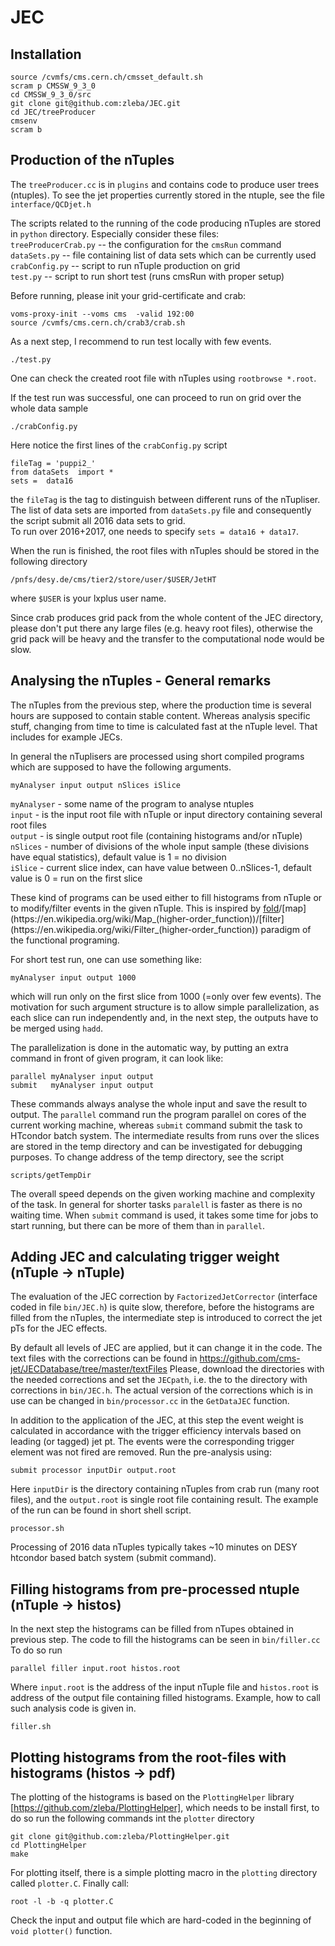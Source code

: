 # JEC

## Installation
```
source /cvmfs/cms.cern.ch/cmsset_default.sh
scram p CMSSW_9_3_0
cd CMSSW_9_3_0/src
git clone git@github.com:zleba/JEC.git
cd JEC/treeProducer
cmsenv
scram b
```

## Production of the nTuples
The `treeProducer.cc` is in `plugins` and contains code to produce user trees (ntuples).
To see the jet properties currently stored in the ntuple, see the file `interface/QCDjet.h`

The scripts related to the running of the code producing nTuples are stored in `python` directory.
Especially consider these files:  
`treeProducerCrab.py` -- the configuration for the `cmsRun` command  
`dataSets.py` -- file containing list of data sets which can be currently used  
`crabConfig.py` -- script to run nTuple production on grid  
`test.py` -- script to run short test (runs cmsRun with proper setup)  

Before running, please init your grid-certificate and crab:
```
voms-proxy-init --voms cms  -valid 192:00
source /cvmfs/cms.cern.ch/crab3/crab.sh
```

As a next step, I recommend to run test locally with few events.
```
./test.py
```
One can check the created root file with nTuples using `rootbrowse *.root`. 

If the test run was successful, one can proceed to run on grid over the whole data sample
```
./crabConfig.py
```
Here notice the first lines of the `crabConfig.py` script
```
fileTag = 'puppi2_'
from dataSets  import *
sets =  data16
```
the `fileTag` is the tag to distinguish between different runs of the nTupliser.  
The list of data sets are imported from `dataSets.py` file and consequently the script submit all 2016 data sets to grid.  
To run over 2016+2017, one needs to specify `sets = data16 + data17`.


When the run is finished, the root files with nTuples should be stored in the following directory
```
/pnfs/desy.de/cms/tier2/store/user/$USER/JetHT
```
where `$USER` is your lxplus user name.

Since crab produces grid pack from the whole content of the JEC directory, please don't put there any large files (e.g. heavy root files), otherwise the grid pack will be heavy and the transfer to the computational node would be slow.


## Analysing the nTuples - General remarks
The nTuples from the previous step, where the production time is several hours are supposed to contain stable content. 
Whereas analysis specific stuff, changing from time to time is calculated fast at the nTuple level.
That includes for example JECs.

In general the nTuplisers are processed using short compiled programs which are supposed to have the following arguments.
```
myAnalyser input output nSlices iSlice
```
`myAnalyser` - some name of the program to analyse ntuples  
`input`  - is the input root file with nTuple or input directory containing several root files  
`output` - is single output root file (containing histograms and/or nTuple)  
`nSlices`  - number of divisions of the whole input sample (these divisions have equal statistics), default value is 1 = no division  
`iSlice`   - current slice index, can have value between 0..nSlices-1, default value is 0 = run on the first slice  

These kind of programs can be used either to fill histograms from nTuple or to modify/filter events in the given nTuple.
This is inspired by [fold](https://en.wikipedia.org/wiki/Fold_(higher-order_function))/[map](https://en.wikipedia.org/wiki/Map_(higher-order_function))/[filter](https://en.wikipedia.org/wiki/Filter_(higher-order_function)) paradigm of the functional programing.

For short test run, one can use something like:
```
myAnalyser input output 1000
```
which will run only on the first slice from 1000 (=only over few events).
The motivation for such argument structure is to allow simple parallelization, as each slice can run independently and, in the next step, the outputs have to be merged using `hadd`.

The parallelization is done in the automatic way, by putting an extra command in front of given program, it can look like:
```
parallel myAnalyser input output 
submit   myAnalyser input output 
```
These commands always analyse the whole input and save the result to output.
The `parallel` command run the program parallel on cores of the current working machine, whereas `submit` command submit the task to HTcondor batch system.
The intermediate results from runs over the slices are stored in the temp directory and can be investigated for debugging purposes. 
To change address of the temp directory, see the script
```
scripts/getTempDir
```
The overall speed depends on the given working machine and complexity of the task.
In general for shorter tasks `paralell` is faster as there is no waiting time.
When `submit` command is used, it takes some time for jobs to start running, but there can be more of them than in `parallel`.


## Adding JEC and calculating trigger weight (nTuple &rightarrow; nTuple)
The evaluation of the JEC correction by `FactorizedJetCorrector` (interface coded in file `bin/JEC.h`) is quite slow, therefore, before the histograms are filled from the nTuples, the intermediate step is introduced to correct the jet pTs for the JEC effects.

By default all levels of JEC are applied, but it can change it in the code.
The text files with the corrections can be found in
https://github.com/cms-jet/JECDatabase/tree/master/textFiles
Please, download the directories with the needed corrections and set the `JECpath`, i.e. the  to the directory with corrections in `bin/JEC.h`.
The actual version  of the corrections which is in use can be changed in `bin/processor.cc` in the `GetDataJEC` function.


In addition to the application of the JEC, at this step the event weight is calculated in accordance with the trigger efficiency intervals based on leading (or tagged) jet pt.
The events were the corresponding trigger element was not fired are removed.
Run the pre-analysis using:
```
submit processor inputDir output.root
```
Here `inputDir` is the directory containing nTuples from crab run (many root files), and the `output.root` is single root file containing result.
The example of the run can be found in short shell script.
```
processor.sh
```
Processing of 2016 data nTuples typically takes ~10 minutes on DESY htcondor based batch system (submit command).

## Filling histograms from pre-processed ntuple (nTuple &rightarrow; histos)
In the next step the histograms can be filled from nTupes obtained in previous step.
The code to fill the histograms can be seen in `bin/filler.cc`
To do so run
```
parallel filler input.root histos.root
```
Where `input.root` is the address of the input nTuple file and `histos.root` is address of the output file containing filled histograms.
Example, how to call such analysis code is given in.
```
filler.sh
```

## Plotting histograms from the root-files with histograms (histos &rightarrow; pdf)
The plotting of the histograms is based on the `PlottingHelper`  library [https://github.com/zleba/PlottingHelper], which needs to be install first, to do so run the following commands int the `plotter` directory
```
git clone git@github.com:zleba/PlottingHelper.git
cd PlottingHelper
make
```

For plotting itself, there is a simple plotting macro in the `plotting` directory called `plotter.C`.
Finally call:
```
root -l -b -q plotter.C
```
Check the input and output file which are hard-coded in the beginning of `void plotter()` function.


